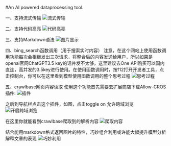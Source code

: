 #An AI powered dataprocessing tool.


一、支持流式传输
![流式传输](https://pic4.zhimg.com/v2-37a1cfc1e7e20d0cbdfcfc76db258873_b.jpg)


二、支持代码高亮
![代码高亮](https://pic3.zhimg.com/v2-2ef894c8293c9398fe2f2068452bdfd2_b.jpg)

三、支持Markdown语法
![图片显示](https://pic3.zhimg.com/80/v2-4299c04dc3d3582adc3bd25c62987ac6_720w.webp)

四、bing_search函数调用（用于搜索实时内容）
注意，在这个网站上使用函数调用功能每次会相继发出三次请求，将整合后的内容发送给用户，所以如果是openai官网ChatGPT3.5 key的话并发不太够，这里建议去One API购买可以国内直连，高并发的3.5key进行使用。在使用函数调用时，按f12打开开发者工具，点击控制台，你可以在这里看到模型使用函数调用的整个思考过程
![思考过程](https://pic1.zhimg.com/80/v2-e66e57d9c56a12d7554e7aa26199483c_720w.webp)

五、crawlbase网页内容读取
使用这个功能首先需要去扩展商店下载Allow-CROS插件:
![插件](https://pic4.zhimg.com/80/v2-097ba6cda39d3f8b5c8dedecbea5707b_720w.webp)

之后到导航栏点击这个插件，如图，点击toggle on 允许跨域浏览
![开启跨域浏览](https://pic2.zhimg.com/80/v2-2868ae7d17f88fb7ff8207b100fc522d_720w.webp)

在这里你就能看到crawlbase爬取到的解析内容
![爬取内容](https://pic4.zhimg.com/80/v2-2c36a5819c6172617f9787ec43f5236f_720w.webp)

结合能用markdown格式返回图片的特性，巧妙组合利用或许能大幅提升模型分析解释文章的表现
![巧妙利用](https://pic3.zhimg.com/80/v2-e3d0fd8b84f0bae57759097aac6de726_720w.webp)


